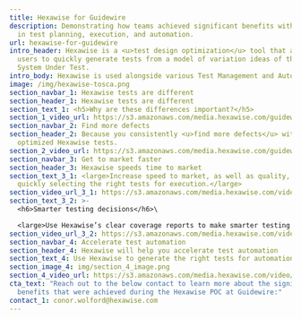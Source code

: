 ```yaml
---
title: Hexawise for Guidewire
description: Demonstrating how teams achieved significant benefits with Hexawise
  in test planning, execution, and automation.
url: hexawise-for-guidewire
intro_header: Hexawise is a <u>test design optimization</u> tool that allows
  users to quickly generate tests from a model of variation ideas of their
  System Under Test.
intro_body: Hexawise is used alongside various Test Management and Automation tools.
image: /img/hexawise-tosca.png
section_navbar_1: Hexawise tests are different
section_header_1: Hexawise tests are different
section_text_1: <h5>Why are these differences important?</h5>
section_1_video_url: https://s3.amazonaws.com/media.hexawise.com/guidewire-no-matrices.mp4
section_navbar_2: Find more defects
section_header_2: Because you consistently <u>find more defects</u> with your
  optimized Hexawise tests.
section_2_video_url: https://s3.amazonaws.com/media.hexawise.com/guidewire-matrices.mp4
section_navbar_3: Get to market faster
section_header_3: Hexawise speeds time to market
section_text_3_1: <large>Increase speed to market, as well as quality, by
  quickly selecting the right tests for execution.</large>
section_video_url_3_1: https://s3.amazonaws.com/media.hexawise.com/video/hexawise-guidewire-faster-test-selection.mp4
section_text_3_2: >-
  <h6>Smarter testing decisions</h6>\

  <large>Use Hexawise’s clear coverage reports to make smarter testing decisions about test case counts and coverage.</large>
section_video_url_3_2: https://s3.amazonaws.com/media.hexawise.com/video/hexawise-guidewire-communicate-coverage.mp4
section_navbar_4: Accelerate test automation
section_header_4: Hexawise will help you accelerate test automation
section_text_4: Use Hexawise to generate the right tests for automation.
section_image_4: img/section_4_image.png
section_4_video_url: https://s3.amazonaws.com/media.hexawise.com/video/hexawise-guidewire-faster-automation.mp4
cta_text: "Reach out to the below contact to learn more about the significant
  benefits that were achieved during the Hexawise POC at Guidewire:"
contact_1: conor.wolford@hexawise.com
---
```

